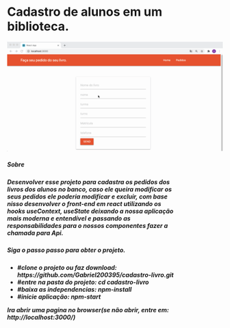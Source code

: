<html>
   <body>
       <h1 style="font-weight:bold, text-align:center"> 
         Cadastro de alunos em um biblioteca.   
       </h1> 
          <img src="/public/IMG/cadastro.gif"/>
           <br />
        <h5>Sobre<h5>
            <div style="width:133px" >
              <p style="width:400px">Desenvolver esse projeto para cadastra os pedidos dos livros dos alunos no banco, 
               caso ele queira modificar os seus pedidos ele poderia modificar e excluir, com base nisso desenvolver
              o front-end em react utilizando os hooks useContext, useState deixando a nossa  aplicação mais
              moderna e entendível e passando as responsabilidades para o nossos componentes fazer a chamada para Api.
               </p>
           </div>
        <h5>Siga o passo passo para obter o projeto.<h5>
      <ul>   
         <li>
        #clone o projeto ou faz download: 
         https://github.com/Gabriel200395/cadastro-livro.git     
      </li>
         <li>#entre na pasta do projeto: 
cd cadastro-livro 
</li> 
         <li>#baixa as independencias:
npm-install</li>  
         <li>#inicie aplicação: 
npm-start</li>
      </ul>  
           <p>Ira abrir uma pagina no browser(se não abrir, entre em: http://localhost:3000/)</p>
    <body>
<html>


